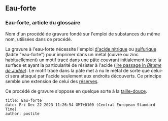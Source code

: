 ## Eau-forte
### Eau-forte, article du glossaire
 Nom d'un procédé de gravure fondé sur l'emploi de substances du même nom, utilisées dans ce procédé.

La gravure à l'eau-forte nécessite l'emploi [d'acide nitrique](nitrique.html) ou [sulfurique](sulfuriqueacide.html) (ladite "eau-forte") pour imprimer dans un métal (cuivre ou zinc habituellement) un motif tracé dans une pâte couvrant initialement toute la surface et ayant la particularité de résister à l'acide ([lire passage in _Bitume de Judée_](bitume.html#judeegravure)). Le motif tracé dans la pâte met à nu le métal de sorte que celui-ci sera attaqué par l'acide seulement aux endroits découverts. Ce principe semble une extension de celui des [réserves](reserves.html). 

Ce procédé de gravure s'oppose en quelque sorte à la [taille-douce](tailledouce.html).


```
title: Eau-forte
date: Fri Dec 22 2023 11:26:54 GMT+0100 (Central European Standard Time)
author: postite
```
